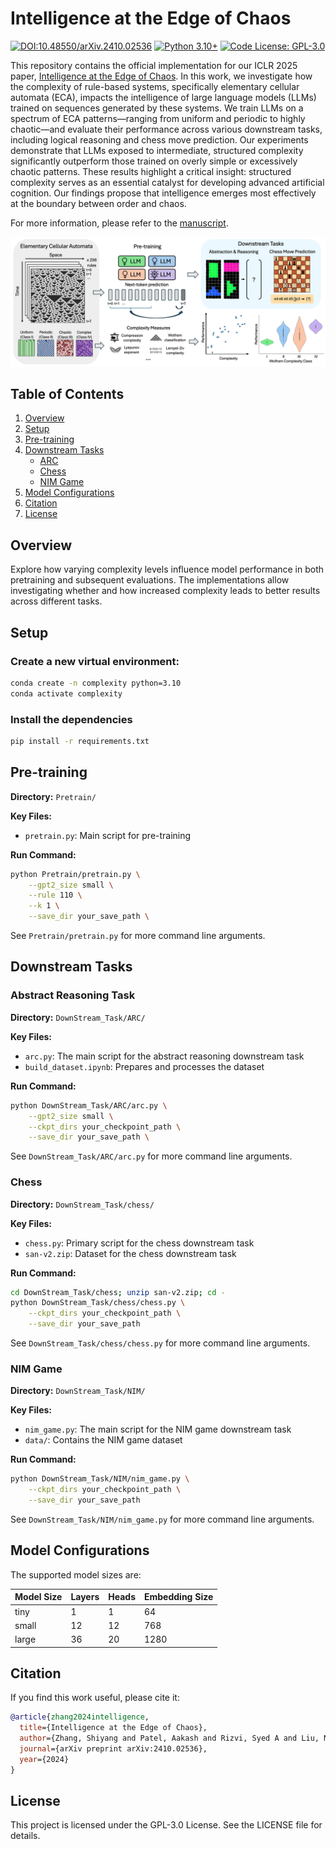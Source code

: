 # Intelligence at the Edge of Chaos

[![DOI:10.48550/arXiv.2410.02536](https://img.shields.io/badge/DOI-10.48550/arXiv.2410.02536-B31B1B.svg)](https://doi.org/10.48550/arXiv.2410.02536)
[![Python 3.10+](https://img.shields.io/badge/python-3.10+-blue.svg)](https://www.python.org/downloads/)
[![Code License: GPL-3.0](https://img.shields.io/badge/License-GPLv3-lightgrey.svg)](https://www.gnu.org/licenses/gpl-3.0)

This repository contains the official implementation for our ICLR 2025 paper, [Intelligence at the Edge of Chaos](https://arxiv.org/abs/2410.02536). In this work, we investigate how the complexity of rule-based systems, specifically elementary cellular automata (ECA), impacts the intelligence of large language models (LLMs) trained on sequences generated by these systems. We train LLMs on a spectrum of ECA patterns—ranging from uniform and periodic to highly chaotic—and evaluate their performance across various downstream tasks, including logical reasoning and chess move prediction. Our experiments demonstrate that LLMs exposed to intermediate, structured complexity significantly outperform those trained on overly simple or excessively chaotic patterns. These results highlight a critical insight: structured complexity serves as an essential catalyst for developing advanced artificial cognition. Our findings propose that intelligence emerges most effectively at the boundary between order and chaos.

For more information, please refer to the [manuscript](https://arxiv.org/abs/2410.02536).  

![Complexity Analysis](complexity_fig1_v5.png)


## Table of Contents
1. [Overview](#overview)
2. [Setup](#setup)
3. [Pre-training](#pre-training-on-cellular-automata)
4. [Downstream Tasks](#downstream-tasks)
   - [ARC](#arc)
   - [Chess](#chess)
   - [NIM Game](#nim-game)
4. [Model Configurations](#model-configurations)
5. [Citation](#citation)
6. [License](#license)

## Overview

Explore how varying complexity levels influence model performance in both pretraining and subsequent evaluations. The implementations allow investigating whether and how increased complexity leads to better results across different tasks.

## Setup

### Create a new virtual environment:

```bash
conda create -n complexity python=3.10
conda activate complexity
```
### Install the dependencies

```bash
pip install -r requirements.txt
```

## Pre-training

**Directory:** `Pretrain/`

**Key Files:**
- `pretrain.py`: Main script for pre-training

**Run Command:**
```bash
python Pretrain/pretrain.py \
    --gpt2_size small \
    --rule 110 \
    --k 1 \
    --save_dir your_save_path \
```
See `Pretrain/pretrain.py` for more command line arguments.

## Downstream Tasks

### Abstract Reasoning Task

**Directory:** `DownStream_Task/ARC/`

**Key Files:**
- `arc.py`: The main script for the abstract reasoning downstream task
- `build_dataset.ipynb`: Prepares and processes the dataset

**Run Command:**
```bash
python DownStream_Task/ARC/arc.py \
    --gpt2_size small \
    --ckpt_dirs your_checkpoint_path \
    --save_dir your_save_path \
```
See `DownStream_Task/ARC/arc.py` for more command line arguments.

### Chess

**Directory:** `DownStream_Task/chess/`

**Key Files:**
- `chess.py`: Primary script for the chess downstream task
- `san-v2.zip`: Dataset for the chess downstream task

**Run Command:**
```bash
cd DownStream_Task/chess; unzip san-v2.zip; cd -
python DownStream_Task/chess/chess.py \
    --ckpt_dirs your_checkpoint_path \
    --save_dir your_save_path
```
See `DownStream_Task/chess/chess.py` for more command line arguments.


### NIM Game

**Directory:** `DownStream_Task/NIM/`

**Key Files:**
- `nim_game.py`: The main script for the NIM game downstream task
- `data/`: Contains the NIM game dataset

**Run Command:**
```bash
python DownStream_Task/NIM/nim_game.py \
    --ckpt_dirs your_checkpoint_path \
    --save_dir your_save_path 
```
See `DownStream_Task/NIM/nim_game.py` for more command line arguments.

## Model Configurations

The supported model sizes are:

| Model Size | Layers | Heads | Embedding Size |
|------------|--------|-------|----------------|
| tiny       | 1      | 1     | 64             |
| small      | 12     | 12    | 768            |
| large      | 36     | 20    | 1280           |

## Citation

If you find this work useful, please cite it:
```bibtex
@article{zhang2024intelligence,
  title={Intelligence at the Edge of Chaos},
  author={Zhang, Shiyang and Patel, Aakash and Rizvi, Syed A and Liu, Nianchen and He, Sizhuang and Karbasi, Amin and Zappala, Emanuele and van Dijk, David},
  journal={arXiv preprint arXiv:2410.02536},
  year={2024}
}

```
## License

This project is licensed under the GPL-3.0 License. See the LICENSE file for details.
```
